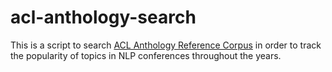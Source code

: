 # acl-anthology-search

This is a script to search [ACL Anthology Reference Corpus](https://acl-arc.comp.nus.edu.sg/) in order to track the popularity of topics in NLP conferences throughout the years.
